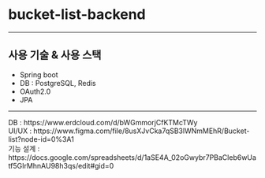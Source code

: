 # bucket-list-backend
<hr>

## 사용 기술 & 사용 스택

+ Spring boot
+ DB : PostgreSQL, Redis
+ OAuth2.0
+ JPA

<hr>

<div>DB : https://www.erdcloud.com/d/bWGmmorjCfKTMcTWy</div>
<div>UI/UX : https://www.figma.com/file/8usXJvCka7qSB3lWNmMEhR/Bucket-list?node-id=0%3A1<div>
<div>기능 설계 : https://docs.google.com/spreadsheets/d/1aSE4A_02oGwybr7PBaCleb6wUatf5GIrMhnAU98h3qs/edit#gid=0</div>
